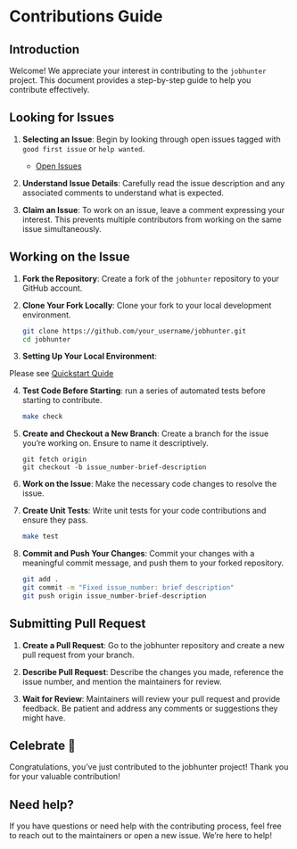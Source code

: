 # Contributions Guide

## Introduction

Welcome! We appreciate your interest in contributing to the `jobhunter` project. This document provides a step-by-step guide to help you contribute effectively.

## Looking for Issues

1. **Selecting an Issue**: Begin by looking through open issues tagged with `good first issue` or `help wanted`. 
   - [Open Issues](https://github.com/espin086/jobhunter/issues)
   
2. **Understand Issue Details**: Carefully read the issue description and any associated comments to understand what is expected.

3. **Claim an Issue**: To work on an issue, leave a comment expressing your interest. This prevents multiple contributors from working on the same issue simultaneously.

## Working on the Issue

1. **Fork the Repository**: Create a fork of the `jobhunter` repository to your GitHub account.

2. **Clone Your Fork Locally**: Clone your fork to your local development environment.

   ```bash
   git clone https://github.com/your_username/jobhunter.git
   cd jobhunter
    ```

3. **Setting Up Your Local Environment**: 

Please see [Quickstart Quide](INSTALL.md)

4. **Test Code Before Starting**: run a series of automated tests before starting to contribute. 

    ```bash
    make check
    ```

5. **Create and Checkout a New Branch**: Create a branch for the issue you’re working on. Ensure to name it descriptively.
    ```
    git fetch origin
    git checkout -b issue_number-brief-description
    ```

6. **Work on the Issue**: Make the necessary code changes to resolve the issue.

7. **Create Unit Tests**: Write unit tests for your code contributions and ensure they pass.

    ```bash
    make test
    ```

8. **Commit and Push Your Changes**: Commit your changes with a meaningful commit message, and push them to your forked repository.

    ```bash
    git add .
    git commit -m "Fixed issue_number: brief description"
    git push origin issue_number-brief-description
    ```

## Submitting Pull Request

1. **Create a Pull Request**: Go to the jobhunter repository and create a new pull request from your branch.


2. **Describe Pull Request**: Describe the changes you made, reference the issue number, and mention the maintainers for review.

3. **Wait for Review**: Maintainers will review your pull request and provide feedback. Be patient and address any comments or suggestions they might have.

## Celebrate 🎉

Congratulations, you’ve just contributed to the jobhunter project! Thank you for your valuable contribution!

## Need help?

If you have questions or need help with the contributing process, feel free to reach out to the maintainers or open a new issue. We’re here to help!